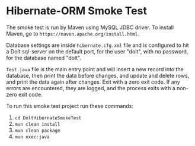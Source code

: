 # Hibernate-ORM Smoke Test

The smoke test is run by Maven using MySQL JDBC driver. To install Maven, go to `https://maven.apache.org/install.html`.

Database settings are inside `hibernate.cfg.xml` file and is configured to hit a Dolt sql-server 
on the default port, for the user "dolt", with no password, for the database named "dolt".

`Test.java` file is the main entry point and will insert a new record into the database, then print the data
before changes, and update and delete rows, and print the data again after changes. Exit with a zero exit code.
If any errors are encountered, they are logged, and the process exits with a non-zero exit code.

To run this smoke test project run these commands:
1. `cd DoltHibernateSmokeTest` 
2. `mvn clean install`
3. `mvn clean package`
4. `mvn exec:java`
